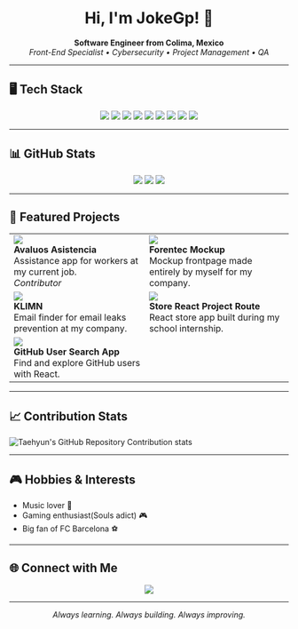 <!-- JokeGp README - Visual style inspired by your sample image -->

<h1 align="center">Hi, I'm JokeGp! 👋</h1>
<p align="center">
  <b>Software Engineer from Colima, Mexico</b><br>
  <i>Front-End Specialist • Cybersecurity • Project Management • QA</i>
</p>

---

## 🖥️ Tech Stack

<p align="center">
  <img src="https://img.shields.io/badge/JavaScript-F7DF1E?style=flat-square&logo=javascript&logoColor=black" />
  <img src="https://img.shields.io/badge/React-20232A?style=flat-square&logo=react&logoColor=61DAFB" />
  <img src="https://img.shields.io/badge/JSX-61DAFB?style=flat-square&logo=react&logoColor=white" />
  <img src="https://img.shields.io/badge/HTML-E34F26?style=flat-square&logo=html5&logoColor=white" />
  <img src="https://img.shields.io/badge/CSS-1572B6?style=flat-square&logo=css3&logoColor=white" />
  <img src="https://img.shields.io/badge/Sass-CC6699?style=flat-square&logo=sass&logoColor=white" />
  <img src="https://img.shields.io/badge/Cybersecurity-232629?style=flat-square&logo=hackthebox&logoColor=green" />
  <img src="https://img.shields.io/badge/Project%20Management-00796B?style=flat-square&logo=trello&logoColor=white" />
  <img src="https://img.shields.io/badge/QA-1976D2?style=flat-square&logo=testing-library&logoColor=white" />
</p>

---

## 📊 GitHub Stats

<p align="center">
  <img src="https://github-readme-stats.vercel.app/api?username=JokeGp&show_icons=true&theme=dark&hide_title=true" />
  <img src="https://github-readme-streak-stats.herokuapp.com/?user=JokeGp&theme=dark" />
  <img src="https://github-readme-stats.vercel.app/api/top-langs/?username=JokeGp&layout=compact&theme=dark" />
</p>

---

## 🚀 Featured Projects

<table>
  <tr>
    <td>
      <a href="https://github.com/DiegoManzanoSys/avaluos-asistencia">
        <img src="https://img.shields.io/badge/avaluos--asistencia-blue?style=flat-square" />
      </a>
      <br>
      <b>Avaluos Asistencia</b><br>
      Assistance app for workers at my current job.<br>
      <i>Contributor</i>
    </td>
    <td>
      <a href="https://github.com/JokeGp/Forentec-Mockup">
        <img src="https://img.shields.io/badge/Forentec--Mockup-green?style=flat-square" />
      </a>
      <br>
      <b>Forentec Mockup</b><br>
      Mockup frontpage made entirely by myself for my company.
    </td>
  </tr>
  <tr>
    <td>
      <a href="https://github.com/JokeGp/KLIMN">
        <img src="https://img.shields.io/badge/KLIMN-red?style=flat-square" />
      </a>
      <br>
      <b>KLIMN</b><br>
      Email finder for email leaks prevention at my company.
    </td>
    <td>
      <a href="https://github.com/JokeGp/store-react-proyect-route">
        <img src="https://img.shields.io/badge/store--react--proyect--route-purple?style=flat-square" />
      </a>
      <br>
      <b>Store React Project Route</b><br>
      React store app built during my school internship.
    </td>
  </tr>
  <tr>
    <td>
      <a href="https://github.com/JokeGp/Github-User-Search-App">
        <img src="https://img.shields.io/badge/Github--User--Search--App-9cf?style=flat-square" />
      </a>
      <br>
      <b>GitHub User Search App</b><br>
      Find and explore GitHub users with React.
    </td>
  </tr>
</table>

---

## 📈 Contribution Stats


![Taehyun's GitHub Repository Contribution stats](https://github-contributor-stats.vercel.app/api?username=JokeGp&limit=5&combine_all_yearly_contributions=true)


---

## 🎮 Hobbies & Interests

- Music lover 🎵
- Gaming enthusiast(Souls adict) 🎮
- Big fan of FC Barcelona ⚽

---

## 🌐 Connect with Me

<p align="center">
  <a href="https://www.linkedin.com/in/guerrero-perez-jose-enrique-727045206/">
    <img src="https://img.shields.io/badge/LinkedIn-Guerrero%20Perez%20Jose%20Enrique-blue?style=flat-square&logo=linkedin" />
  </a>
</p>

---

<p align="center"><i>Always learning. Always building. Always improving.</i></p>